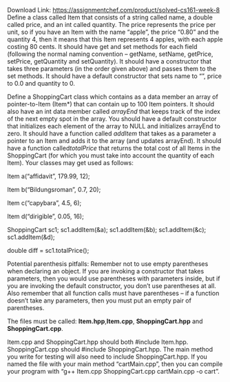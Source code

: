 Download Link: https://assignmentchef.com/product/solved-cs161-week-8
<br>
Define a class called Item that consists of a string called name, a double called price, and an int called quantity.  The price represents the price per unit, so if you have an Item with the name “apple”, the price “0.80” and the quantity 4, then it means that this Item represents 4 apples, with each apple costing 80 cents.  It should have get and set methods for each field (following the normal naming convention – getName, setName, getPrice, setPrice, getQuantity and setQuantity).  It should have a constructor that takes three parameters (in the order given above) and passes them to the set methods.  It should have a default constructor that sets name to “”, price to 0.0 and quantity to 0.

Define a ShoppingCart class which contains as a data member an array of pointer-to-Item (Item*) that can contain up to 100 Item pointers. It should also have an int data member called ​<em>arrayEnd</em>​ that keeps track of the index of the next empty spot in the array.  You should have a default constructor that initializes each element of the array to NULL and initializes arrayEnd to zero.  It should have a function called <em>addItem</em>​ that takes as a parameter a pointer to an Item and adds it to the array (and updates arrayEnd).  It should have a function called ​<em>totalPrice</em>​ that returns the total cost of all Items in the ShoppingCart (for which you must take into account the quantity of each Item).  Your classes may get used as follows:

Item a(“affidavit”, 179.99, 12);

Item b(“Bildungsroman”, 0.7, 20);

Item c(“capybara”, 4.5, 6);

Item d(“dirigible”, 0.05, 16);

ShoppingCart sc1;  sc1.addItem(&amp;a);  sc1.addItem(&amp;b);  sc1.addItem(&amp;c);  sc1.addItem(&amp;d);

double diff = sc1.totalPrice();

Potential parenthesis pitfalls: Remember not to use empty parentheses when declaring an object.  If you are invoking a constructor that takes parameters, then you would use parentheses with parameters inside, but if you are invoking the default constructor, you don’t use parentheses at all.  Also remember that all function calls must have parentheses – if a function doesn’t take any parameters, then you must put an empty pair of parentheses.

The files must be called: ​<strong>Item.hpp</strong>​, ​<strong>Item.cpp</strong>​, ​<strong>ShoppingCart.hpp</strong>​ and ​<strong>ShoppingCart.cpp</strong>​.

Item.cpp and ShoppingCart.hpp should both #include Item.hpp.  ShoppingCart.cpp should #include ShoppingCart.hpp.  The main method you write for testing will also need to include ShoppingCart.hpp.  If you named the file with your main method “cartMain.cpp”, then you can compile your program with “g++ Item.cpp ShoppingCart.cpp cartMain.cpp -o cart”.